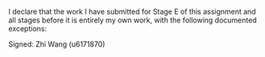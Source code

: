 I declare that the work I have submitted for Stage E of this assignment and all stages before it is entirely my own work, with the
following documented exceptions:


Signed: Zhi Wang (u6171870)
